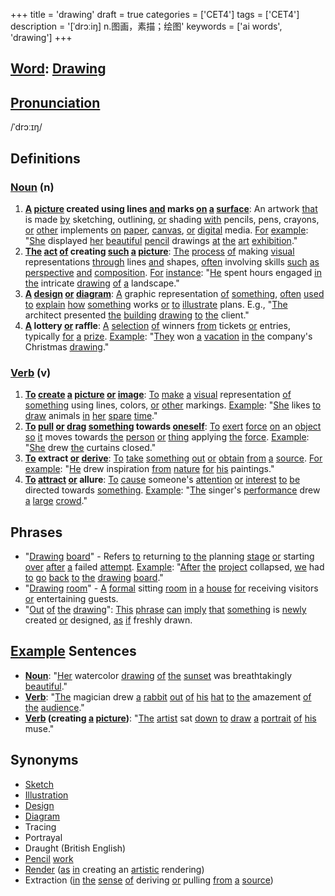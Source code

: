 +++
title = 'drawing'
draft = true
categories = ['CET4']
tags = ['CET4']
description = '[ˈdrɔːiŋ] n.图画，素描；绘图'
keywords = ['ai words', 'drawing']
+++

## [Word](/post/word/): [Drawing](/post/drawing/)

## [Pronunciation](/post/pronunciation/)
/ˈdrɔːɪŋ/

## Definitions
### [Noun](/post/noun/) (n)
1. **[A](/post/a/) [picture](/post/picture/) created using lines [and](/post/and/) marks [on](/post/on/) [a](/post/a/) [surface](/post/surface/)**: An artwork [that](/post/that/) is made [by](/post/by/) sketching, outlining, [or](/post/or/) shading [with](/post/with/) pencils, pens, crayons, [or](/post/or/) [other](/post/other/) implements [on](/post/on/) [paper](/post/paper/), [canvas](/post/canvas/), [or](/post/or/) [digital](/post/digital/) media. [For](/post/for/) [example](/post/example/): "[She](/post/she/) displayed [her](/post/her/) [beautiful](/post/beautiful/) [pencil](/post/pencil/) drawings [at](/post/at/) [the](/post/the/) [art](/post/art/) [exhibition](/post/exhibition/)."
2. **[The](/post/the/) [act](/post/act/) [of](/post/of/) creating [such](/post/such/) [a](/post/a/) [picture](/post/picture/)**: [The](/post/the/) [process](/post/process/) [of](/post/of/) making [visual](/post/visual/) representations [through](/post/through/) lines [and](/post/and/) shapes, [often](/post/often/) involving skills [such](/post/such/) [as](/post/as/) [perspective](/post/perspective/) [and](/post/and/) [composition](/post/composition/). [For](/post/for/) [instance](/post/instance/): "[He](/post/he/) spent hours engaged [in](/post/in/) [the](/post/the/) intricate [drawing](/post/drawing/) [of](/post/of/) [a](/post/a/) landscape."
3. **[A](/post/a/) [design](/post/design/) [or](/post/or/) [diagram](/post/diagram/)**: [A](/post/a/) graphic representation [of](/post/of/) [something](/post/something/), [often](/post/often/) [used](/post/used/) [to](/post/to/) [explain](/post/explain/) [how](/post/how/) [something](/post/something/) works [or](/post/or/) [to](/post/to/) [illustrate](/post/illustrate/) plans. E.g., "[The](/post/the/) architect presented [the](/post/the/) [building](/post/building/) [drawing](/post/drawing/) [to](/post/to/) [the](/post/the/) client."
4. **[A](/post/a/) lottery [or](/post/or/) raffle**: [A](/post/a/) [selection](/post/selection/) [of](/post/of/) winners [from](/post/from/) tickets [or](/post/or/) entries, typically [for](/post/for/) [a](/post/a/) [prize](/post/prize/). [Example](/post/example/): "[They](/post/they/) won [a](/post/a/) [vacation](/post/vacation/) [in](/post/in/) [the](/post/the/) company's Christmas [drawing](/post/drawing/)."

### [Verb](/post/verb/) (v)
1. **[To](/post/to/) [create](/post/create/) [a](/post/a/) [picture](/post/picture/) [or](/post/or/) [image](/post/image/)**: [To](/post/to/) [make](/post/make/) [a](/post/a/) [visual](/post/visual/) representation [of](/post/of/) [something](/post/something/) using lines, colors, [or](/post/or/) [other](/post/other/) markings. [Example](/post/example/): "[She](/post/she/) likes [to](/post/to/) [draw](/post/draw/) animals [in](/post/in/) [her](/post/her/) [spare](/post/spare/) [time](/post/time/)."
2. **[To](/post/to/) [pull](/post/pull/) [or](/post/or/) [drag](/post/drag/) [something](/post/something/) towards [oneself](/post/oneself/)**: [To](/post/to/) [exert](/post/exert/) [force](/post/force/) [on](/post/on/) an [object](/post/object/) [so](/post/so/) [it](/post/it/) moves towards [the](/post/the/) [person](/post/person/) [or](/post/or/) [thing](/post/thing/) applying [the](/post/the/) [force](/post/force/). [Example](/post/example/): "[She](/post/she/) drew [the](/post/the/) curtains closed."
3. **[To](/post/to/) extract [or](/post/or/) [derive](/post/derive/)**: [To](/post/to/) [take](/post/take/) [something](/post/something/) [out](/post/out/) [or](/post/or/) [obtain](/post/obtain/) [from](/post/from/) [a](/post/a/) [source](/post/source/). [For](/post/for/) [example](/post/example/): "[He](/post/he/) drew inspiration [from](/post/from/) [nature](/post/nature/) [for](/post/for/) [his](/post/his/) paintings."
4. **[To](/post/to/) [attract](/post/attract/) [or](/post/or/) allure**: [To](/post/to/) [cause](/post/cause/) someone's [attention](/post/attention/) [or](/post/or/) [interest](/post/interest/) [to](/post/to/) [be](/post/be/) directed towards [something](/post/something/). [Example](/post/example/): "[The](/post/the/) singer's [performance](/post/performance/) drew [a](/post/a/) [large](/post/large/) [crowd](/post/crowd/)."

## Phrases
- "[Drawing](/post/drawing/) [board](/post/board/)" - Refers [to](/post/to/) returning [to](/post/to/) [the](/post/the/) planning [stage](/post/stage/) [or](/post/or/) starting [over](/post/over/) [after](/post/after/) [a](/post/a/) failed [attempt](/post/attempt/). [Example](/post/example/): "[After](/post/after/) [the](/post/the/) [project](/post/project/) collapsed, [we](/post/we/) had [to](/post/to/) [go](/post/go/) [back](/post/back/) [to](/post/to/) [the](/post/the/) [drawing](/post/drawing/) [board](/post/board/)."
- "[Drawing](/post/drawing/) [room](/post/room/)" - [A](/post/a/) [formal](/post/formal/) sitting [room](/post/room/) [in](/post/in/) [a](/post/a/) [house](/post/house/) [for](/post/for/) receiving visitors [or](/post/or/) entertaining guests.
- "[Out](/post/out/) [of](/post/of/) [the](/post/the/) [drawing](/post/drawing/)": [This](/post/this/) [phrase](/post/phrase/) [can](/post/can/) [imply](/post/imply/) [that](/post/that/) [something](/post/something/) is [newly](/post/newly/) created [or](/post/or/) designed, [as](/post/as/) [if](/post/if/) freshly drawn.

## [Example](/post/example/) Sentences
- **[Noun](/post/noun/)**: "[Her](/post/her/) watercolor [drawing](/post/drawing/) [of](/post/of/) [the](/post/the/) [sunset](/post/sunset/) was breathtakingly [beautiful](/post/beautiful/)."
- **[Verb](/post/verb/)**: "[The](/post/the/) magician drew [a](/post/a/) [rabbit](/post/rabbit/) [out](/post/out/) [of](/post/of/) [his](/post/his/) [hat](/post/hat/) [to](/post/to/) [the](/post/the/) amazement [of](/post/of/) [the](/post/the/) [audience](/post/audience/)."
- **[Verb](/post/verb/) (creating [a](/post/a/) [picture](/post/picture/))**: "[The](/post/the/) [artist](/post/artist/) sat [down](/post/down/) [to](/post/to/) [draw](/post/draw/) [a](/post/a/) [portrait](/post/portrait/) [of](/post/of/) [his](/post/his/) muse."

## Synonyms
- [Sketch](/post/sketch/)
- [Illustration](/post/illustration/)
- [Design](/post/design/)
- [Diagram](/post/diagram/)
- Tracing
- Portrayal
- Draught (British English)  
- [Pencil](/post/pencil/) [work](/post/work/)
- [Render](/post/render/) ([as](/post/as/) [in](/post/in/) creating an [artistic](/post/artistic/) rendering)  
- Extraction ([in](/post/in/) [the](/post/the/) [sense](/post/sense/) [of](/post/of/) deriving [or](/post/or/) pulling [from](/post/from/) [a](/post/a/) [source](/post/source/))
